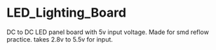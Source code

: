 # LED_Lighting_Board
 DC to DC LED panel board with 5v input voltage. Made for smd reflow practice.
 takes 2.8v to 5.5v for input.
